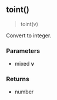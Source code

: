
## toint()

> toint(v)

Convert to integer.


### Parameters

-   mixed **v**

### Returns

-   number

